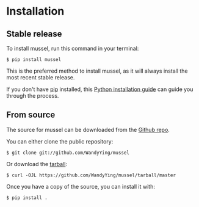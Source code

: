 # Installation

## Stable release

To install mussel, run this command in your
terminal:

``` console
$ pip install mussel
```

This is the preferred method to install mussel, as it will always install the most recent stable release.

If you don't have [pip][] installed, this [Python installation guide][]
can guide you through the process.

## From source

The source for mussel can be downloaded from
the [Github repo][].

You can either clone the public repository:

``` console
$ git clone git://github.com/WandyYing/mussel
```

Or download the [tarball][]:

``` console
$ curl -OJL https://github.com/WandyYing/mussel/tarball/master
```

Once you have a copy of the source, you can install it with:

``` console
$ pip install .
```

  [pip]: https://pip.pypa.io
  [Python installation guide]: http://docs.python-guide.org/en/latest/starting/installation/
  [Github repo]: https://github.com/%7B%7B%20cookiecutter.github_username%20%7D%7D/%7B%7B%20cookiecutter.project_slug%20%7D%7D
  [tarball]: https://github.com/%7B%7B%20cookiecutter.github_username%20%7D%7D/%7B%7B%20cookiecutter.project_slug%20%7D%7D/tarball/master
